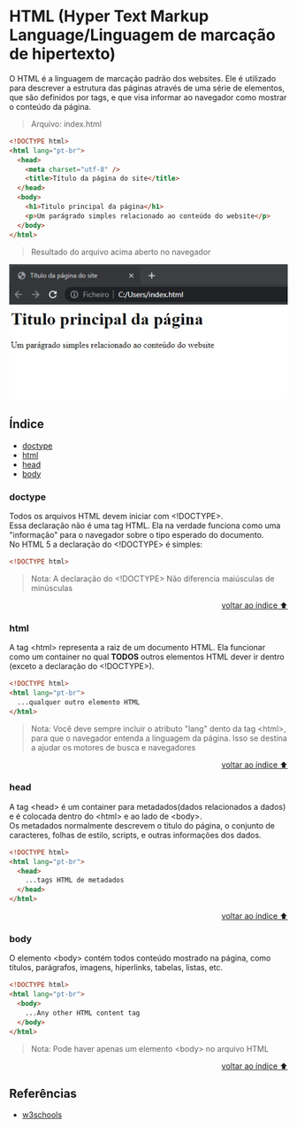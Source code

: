 # HTML (Hyper Text Markup Language/Linguagem de marcação de hipertexto)

O HTML é a linguagem de marcação padrão dos websites. Ele é utilizado para descrever a estrutura das páginas através de uma série de elementos, que são definidos por tags, e que visa informar ao navegador como mostrar o conteúdo da página.

> Arquivo: index.html

```html
<!DOCTYPE html>
<html lang="pt-br">
  <head>
    <meta charset="utf-8" />
    <title>Título da página do site</title>
  </head>
  <body>
    <h1>Titulo principal da página</h1>
    <p>Um parágrado simples relacionado ao conteúdo do website</p>
  </body>
</html>
```

> Resultado do arquivo acima aberto no navegador

![Resultado do código interpretado pelo navegador](./assets/basic-html-sample-code.jpg)

## Índice

- [doctype](#doctype)
- [html](#html)
- [head](#head)
- [body](#body)

### doctype

Todos os arquivos HTML devem iniciar com &lt;!DOCTYPE&gt;. \
Essa declaração não é uma tag HTML. Ela na verdade funciona como uma "informação" para o navegador sobre o tipo esperado do documento. \
No HTML 5 a declaração do &lt;!DOCTYPE&gt; é simples:

```html
<!DOCTYPE html>
```

> Nota: A declaração do &lt;!DOCTYPE&gt; Não diferencia maiúsculas de minúsculas

<p align="right"><a href="#índice">voltar ao índice ⬆️ </a></p>

### html

A tag &lt;html&gt; representa a raiz de um documento HTML. Ela funcionar como um container no qual **TODOS** outros elementos HTML dever ir dentro (exceto a declaração do &lt;!DOCTYPE&gt;).

```html
<!DOCTYPE html>
<html lang="pt-br">
  ...qualquer outro elemento HTML
</html>
```

> Nota: Você deve sempre incluir o atributo "lang" dento da tag &lt;html&gt;, para que o navegador entenda a linguagem da página. Isso se destina a ajudar os motores de busca e navegadores

<p align="right"><a href="#índice">voltar ao índice ⬆️ </a></p>

### head

A tag &lt;head&gt; é um container para metadados(dados relacionados a dados) e é colocada dentro do &lt;html&gt; e ao lado de &lt;body&gt;. \
Os metadados normalmente descrevem o titulo do página, o conjunto de caracteres, folhas de estilo, scripts, e outras informações dos dados.

```html
<!DOCTYPE html>
<html lang="pt-br">
  <head>
    ...tags HTML de metadados
  </head>
</html>
```

<p align="right"><a href="#índice">voltar ao índice ⬆️ </a></p>

### body

O elemento &lt;body&gt; contém todos conteúdo mostrado na página, como títulos, parágrafos, imagens, hiperlinks, tabelas, listas, etc.

```html
<!DOCTYPE html>
<html lang="pt-br">
  <body>
    ...Any other HTML content tag
  </body>
</html>
```

> Nota: Pode haver apenas um elemento &lt;body&gt; no arquivo HTML

<p align="right"><a href="#índice">voltar ao índice ⬆️ </a></p>

## Referências

- [w3schools](https://www.w3schools.com/html/default.asp)
